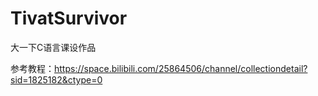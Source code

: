 # TivatSurvivor

大一下C语言课设作品

参考教程：<https://space.bilibili.com/25864506/channel/collectiondetail?sid=1825182&ctype=0>
